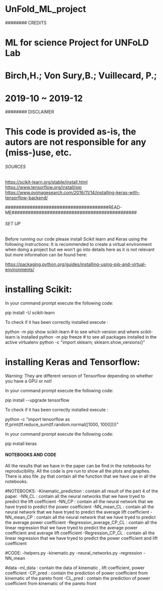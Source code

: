 # UnFold_ML_project
######## CREDITS
# ML for science Project for UNFoLD Lab
# Birch,H.; Von Sury,B.; Vuillecard, P.;
# 2019-10 ~ 2019-12

######## DISCLAIMER
# This code is provided as-is, the autors are not responsible for any (miss-)use, etc.

###### SOURCES
https://scikit-learn.org/stable/install.html
https://www.tensorflow.org/install/pip
https://www.pyimagesearch.com/2016/11/14/installing-keras-with-tensorflow-backend/

######################################READ-ME##############################################

###### SET UP
Before running our code please install Scikit learn and Keras using the following instructions:
It is recommended to create a virtual environment when doing a project but we won't go into details here 
as it is not relevant but more information can be found here:

https://packaging.python.org/guides/installing-using-pip-and-virtual-environments/
# installing Scikit:


In your command prompt execute the following code:

pip install -U scikit-learn

To check if it has been correctly installed execute :

python -m pip show scikit-learn # to see which version and where scikit-learn is installed
python -m pip freeze # to see all packages installed in the active virtualenv
python -c "import sklearn; sklearn.show_versions()"

# installing Keras and Tensorflow:

Warning: They are different version of Tensorflow depending on whether you have a GPU or not!

In your command prompt execute the following code:

pip install --upgrade tensorflow

To check if it has been correctly installed execute :

python -c "import tensorflow as tf;print(tf.reduce_sum(tf.random.normal([1000, 1000])))"

In your command prompt execute the following code:

pip install keras

#### NOTEBOOKS AND CODE 

All the results that we have in the paper can be find in the notebooks for reproducibility.
All the code is pre run to show all the plots and graphes. 
There is also file .py that contain all the function that we have use in all the notebooks.

#NOTEBOOKS:
-Kinematic_prediction : contain all result of the part 4 of the paper. 
-NN_CL : contain all the neural networks that we have tryed to predict the lift coefficient 
-NN_CP : contain all the neural network that we have tryed to predict the power coefficient 
-NN_mean_CL : contain all the neural network that we have tryed to predict the average lift coefficient 
-NN_mean_CP : contain all the neural network that we have tryed to predict the average power coefficient 
-Regression_average_CP_CL : contain all the linear regression that we have tryed to predict the average power coefficient and average lift coefficient
-Regression_CP_CL : contain all the linear regression that we have tryed to predict the power coefficient and lift coefficient

#CODE:
-helpers.py
-kinematic.py
-neural_networks.py
-regression
-NN_mean

#data
-ml_data : contain the data of kinematic , lift coefficient, power coefficient
-CP_pred : contain the prediction of power coefficient from kinematic of the pareto front
-CL_pred : contain the prediction of power coefficient from kinematic of the pareto front
